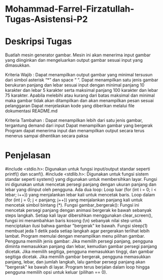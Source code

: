 # Mohammad-Farrel-Firzatullah-Tugas-Asistensi-P2
# Deskripsi Tugas
Buatlah mesin generator gambar. Mesin ini akan menerima input gambar yang diinginkan dan mengeluarkan output gambar sesuai input yang dimasukkan. 

Kriteria Wajib : 
Dapat menampilkan output gambar yang minimal tersusun dari simbol asterisk “*” dan space “ “.
Dapat menampilkan satu jenis gambar berukuran panjang dan lebar sesuai input dengan minimal panjang 10 karakter dan lebar 5 karakter serta maksimal panjang 100 karakter dan lebar 75 karakter. 
Apabila melebihi atau kurang dari batas maksimal dan minimal maka gambar tidak akan ditampilkan dan akan menampilkan pesan sesuai pelanggaran
Dapat menjelaskan kode yang diberikan melalui file  dokumentasi README.md

Kriteria Tambahan : 
Dapat menampilkan lebih dari satu jenis gambar, tergantung demand dari input
Dapat menampilkan gambar yang bergerak 
Program dapat menerima input dan menampilkan output secara terus menerus sampai dihentikan secara paksa 
# Penjelasan
#include <stdio.h>: Digunakan untuk fungsi input/output standar seperti printf() dan scanf().
#include <stdlib.h>: Digunakan untuk fungsi sistem standar seperti system() yang digunakan untuk membersihkan layar.
Fungsi ini digunakan untuk mencetak persegi panjang dengan ukuran panjang dan lebar yang diinput oleh pengguna.
Ada dua loop:
Loop luar (for (int i = 0; i < lebar; i++)) yang menjalankan lebar kali untuk mencetak baris.
Loop dalam (for (int j = 0; j < panjang; j++)) yang menjalankan panjang kali untuk mencetak simbol bintang (*).
Fungsi gambar_bergerak():
Fungsi ini mencetak persegi panjang dengan animasi bergerak ke bawah sebanyak steps langkah.
Setiap kali layar dibersihkan menggunakan clear_screen(), fungsi ini menambahkan baris kosong (\n) sebanyak nilai step untuk menciptakan ilusi bahwa gambar "bergerak" ke bawah.
Fungsi sleep(1) membuat jeda 1 detik pada setiap langkah agar pergerakan terlihat lebih lambat.
Program memulai dengan menampilkan menu pilihan gambar.
Pengguna memilih jenis gambar:
Jika memilih persegi panjang, pengguna diminta memasukkan panjang dan lebar, kemudian gambar persegi panjang dicetak.
Jika memilih segitiga, pengguna memasukkan tinggi, dan gambar segitiga dicetak.
Jika memilih gambar bergerak, pengguna memasukkan panjang, lebar, dan jumlah langkah, lalu gambar persegi panjang akan "bergerak" ke bawah di layar.
Program terus berjalan dalam loop hingga pengguna memilih opsi untuk keluar (pilihan == 0).
